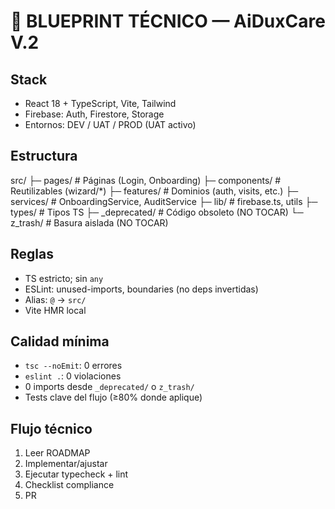 # 🔧 BLUEPRINT TÉCNICO — AiDuxCare V.2

## Stack
- React 18 + TypeScript, Vite, Tailwind
- Firebase: Auth, Firestore, Storage
- Entornos: DEV / UAT / PROD (UAT activo)

## Estructura
src/
├─ pages/           # Páginas (Login, Onboarding)
├─ components/      # Reutilizables (wizard/*)
├─ features/        # Dominios (auth, visits, etc.)
├─ services/        # OnboardingService, AuditService
├─ lib/             # firebase.ts, utils
├─ types/           # Tipos TS
├─ _deprecated/     # Código obsoleto (NO TOCAR)
└─ z_trash/         # Basura aislada (NO TOCAR)

## Reglas
- TS estricto; sin `any`
- ESLint: unused-imports, boundaries (no deps invertidas)
- Alias: `@` → `src/`
- Vite HMR local

## Calidad mínima
- `tsc --noEmit`: 0 errores
- `eslint .`: 0 violaciones
- 0 imports desde `_deprecated/` o `z_trash/`
- Tests clave del flujo (≥80% donde aplique)

## Flujo técnico
1) Leer ROADMAP
2) Implementar/ajustar
3) Ejecutar typecheck + lint
4) Checklist compliance
5) PR
